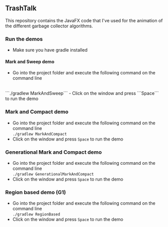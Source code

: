 ## TrashTalk

This repository contains the JavaFX code that I've used for the animation of the different garbage collector algorithms.

### Run the demos

- Make sure you have gradle installed

#### Mark and Sweep demo
- Go into the project folder and execute the following command on the command line
</br>
```./gradlew MarkAndSweep```
- Click on the window and press ```Space``` to run the demo

### Mark and Compact demo
- Go into the project folder and execute the following command on the command line
  </br>
```./gradlew MarkAndCompact```
- Click on the window and press ```Space``` to run the demo

### Generational Mark and Compact demo
- Go into the project folder and execute the following command on the command line
  </br>
```./gradlew GenerationalMarkAndCompact```
- Click on the window and press ```Space``` to run the demo

### Region based demo (G1)
- Go into the project folder and execute the following command on the command line
  </br>
```./gradlew RegionBased```
- Click on the window and press ```Space``` to run the demo
